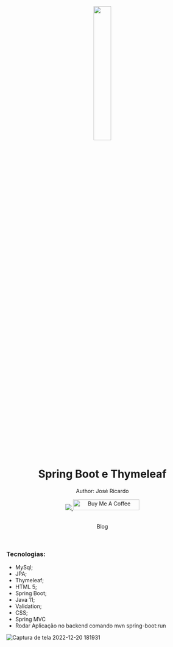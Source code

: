 <div align="center">
  <img src="https://s1.o7planning.com/en/11545/images/10858756.png" width="30%">
  <h1 style="border-bottom:none">Spring Boot e Thymeleaf</h1>
  <p>Author: José Ricardo</p>
  
  
  <a href="https://www.linkedin.com/in/ze-ricardo/">
     <img src="https://img.shields.io/badge/LinkedIn-0077B5?style=for-the-badge&logo=linkedin&logoColor=white">
  </a>
    <a href="https://www.buymeacoffee.com/codeandmusic" target="_blank"><img src="https://cdn.buymeacoffee.com/buttons/default-orange.png" alt="Buy Me A Coffee"      height="28" width="174"></a>
  
  <br>
  <br>
  <p>Blog</p>
  <br>
  <div align="justify">
  <h3>Tecnologias:</h3>
  
   + MySql;
   + JPA;
   + Thymeleaf;
   + HTML 5;
   + Spring Boot;
   + Java 11;
   + Validation;
   + CSS;
   + Spring MVC
   + Rodar Aplicação no backend comando mvn spring-boot:run

  </div>
</div>

![Captura de tela 2022-12-20 181931](https://user-images.githubusercontent.com/56279938/208774087-ced758c1-3fdd-411d-9fff-e9b94a34cbe6.png)
